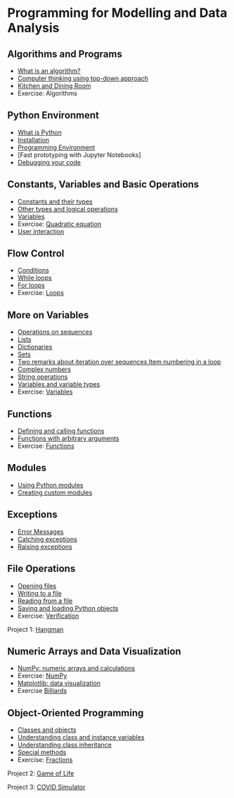 # Programming for Modelling and Data Analysis

## Algorithms and Programs

* [What is an algorithm?](00%20Algorithms/1%20What%20is%20an%20algorithm)
* [Computer thinking using top-down approach](00%20Algorithms/2%20Top-down%20approach)
* [Kitchen and Dining Room](00%20Algorithms/3%20Frontend-backend)
* Exercise: Algorithms

## Python Environment

* [What is Python](01%20Python%20Environment/1%20What%20is%20Python)
* [Installation](01%20Python%20Environment/2%20Installation)
* [Programming Environment](01%20Python%20Environment/3%20Programming%20Environment)
* [Fast prototyping with Jupyter Notebooks]
* [Debugging your code](01%20Python%20Environment/5%20Debugging%20your%20code)

## Constants, Variables and Basic Operations

* [Constants and their types](02%20Constants,%20Variables%20and%20Basic%20Operations/1%20Constants%20and%20their%20types)
* [Other types and logical operations](02%20Constants,%20Variables%20and%20Basic%20Operations/2%20Other%20types%20and%20logical%20operations)
* [Variables](02%20Constants,%20Variables%20and%20Basic%20Operations/3%20Variables)
* Exercise: [Quadratic equation](https://github.com/mds-python/quadratic_equation)
* [User interaction](02%20Constants,%20Variables%20and%20Basic%20Operations/4%20Keyboard%20input)

## Flow Control

* [Conditions](03%20Flow%20Control/1%20Conditions)
* [While loops](03%20Flow%20Control/2%20While%20loops)
* [For loops](03%20Flow%20Control/3%20For%20loops)
* Exercise: [Loops](https://github.com/mds-python/loops)

## More on Variables

* [Operations on sequences](04%20More%20on%20Variables/1%20Operations%20on%20sequences)
* [Lists](04%20More%20on%20Variables/2%20Lists)
* [Dictionaries](04%20More%20on%20Variables/3%20Dictionaries)
* [Sets](04%20More%20on%20Variables/4%20Sets)
* [Two remarks about iteration over sequences Item numbering in a loop](04%20More%20on%20Variables/5%20Two%20remarks%20about%20iteration%20over%20sequences%20Item%20numbering%20in%20a%20loop)
* [Complex numbers](04%20More%20on%20Variables/6%20Complex%20numbers)
* [String operations](04%20More%20on%20Variables/7%20String%20operations)
* [Variables and variable types](04%20More%20on%20Variables/8%20Variables%20and%20variable%20types)
* Exercise: [Variables](https://github.com/mds-python/variables)

## Functions

* [Defining and calling functions](05%20Functions/1%20Defining%20and%20calling%20functions)
* [Functions with arbitrary arguments](05%20Functions/2%20Functions%20with%20arbitrary%20arguments)
* Exercise: [Functions](https://github.com/mds-python/functions)

## Modules

* [Using Python modules](06%20Modules/1%20Using%20Python%20modules)
* [Creating custom modules](06%20Modules/2%20Creating%20custom%20modules)

## Exceptions

* [Error Messages](07%20Exceptions/1%20Error%20Messages)
* [Catching exceptions](07%20Exceptions/2%20Catching%20exceptions)
* [Raising exceptions](07%20Exceptions/3%20Raising%20exceptions)

## File Operations

* [Opening files](08%20File%20Operations/1%20Opening%20files)
* [Writing to a file](08%20File%20Operations/2%20Writing%20to%20a%20file)
* [Reading from a file](08%20File%20Operations/3%20Reading%20from%20a%20file)
* [Saving and loading Python objects](08%20File%20Operations/4%20Saving%20and%20loading%20Python%20objects)
* Exercise: [Verification](https://github.com/mds-python/verification)

Project 1: [Hangman](https://github.com/mds-python/hangman)

## Numeric Arrays and Data Visualization

* [NumPy: numeric arrays and calculations](09%20Numeric%20Arrays%20and%20Data%20Visualization/1%20NumPy%20-%20numeric%20arrays%20and%20calculations)
* Exercise: [NumPy](https://github.com/mds-python/numpy)
* [Matplotlib: data visualization](09%20Numeric%20Arrays%20and%20Data%20Visualization/2%20Matplotlib%20-%20data%20visualization)
* Exercise [Billiards](https://github.com/mds-python/billiards)

## Object-Oriented Programming

* [Classes and objects](10%20Object-Oriented%20Programming/1%20Classes%20and%20objects)
* [Understanding class and instance variables](10%20Object-Oriented%20Programming/2%20Understanding%20class%20and%20instance%20variables)
* [Understanding class inheritance](10%20Object-Oriented%20Programming/3%20Understanding%20class%20inheritance)
* [Special methods](10%20Object-Oriented%20Programming/4%20Special%20methods)
* Exercise: [Fractions](https://github.com/mds-python/fractions)

Project 2: [Game of Life](https://github.com/mds-python/game-of-life)

Project 3: [COVID Simulator](https://github.com/mds-python/covid)
